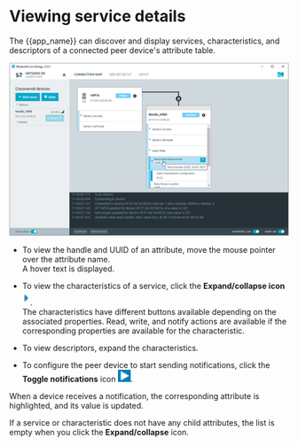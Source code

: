 # Viewing service details

The {{app_name}} can discover and display services, characteristics, and descriptors of a connected peer device's attribute table.

![Service details](./screenshots/nRF_connect_servicedetails.png "Service details")

- To view the handle and UUID of an attribute, move the mouse pointer over the attribute name.<br/>
  A hover text is displayed.

- To view the characteristics of a service, click the **Expand/collapse icon** ![Expand/collapse icon](./screenshots/expand-collapse.png).<br/>
  The characteristics have different buttons available depending on the associated properties. Read, write, and notify actions are available if the corresponding properties are available for the characteristic.

- To view descriptors, expand the characteristics.

- To configure the peer device to start sending notifications, click the **Toggle notifications** icon ![Toggle notifications](./screenshots/nRF_Connect_enable_notifications.png).

When a device receives a notification, the corresponding attribute is highlighted, and its value is updated.

If a service or characteristic does not have any child attributes, the list is empty when you click the **Expand/collapse** icon.
